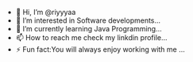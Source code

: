 - 👋 Hi, I’m @riyyyaa
- 👀 I’m interested in Software developments...
- 🌱 I’m currently learning Java Programming...
- 📫 How to reach me check my linkdin profile...
- ⚡ Fun fact:You will always enjoy working with me ...

<!---
riyyyaa/riyyyaa is a ✨ special ✨ repository because its `README.md` (this file) appears on your GitHub profile.
You can click the Preview link to take a look at your changes.
--->
